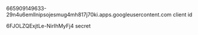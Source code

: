 665909149633-29n4u6emllnipsojesmug4mh817j70ki.apps.googleusercontent.com
client id


6FJOLZQExjtLe-NirIhMyFj4
secret